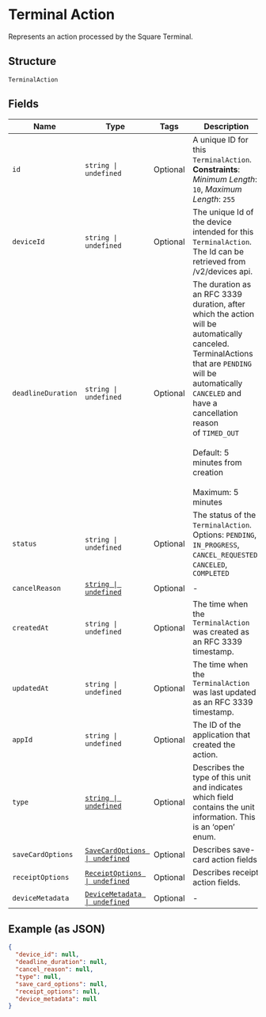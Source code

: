 
# Terminal Action

Represents an action processed by the Square Terminal.

## Structure

`TerminalAction`

## Fields

| Name | Type | Tags | Description |
|  --- | --- | --- | --- |
| `id` | `string \| undefined` | Optional | A unique ID for this `TerminalAction`.<br>**Constraints**: *Minimum Length*: `10`, *Maximum Length*: `255` |
| `deviceId` | `string \| undefined` | Optional | The unique Id of the device intended for this `TerminalAction`.<br>The Id can be retrieved from /v2/devices api. |
| `deadlineDuration` | `string \| undefined` | Optional | The duration as an RFC 3339 duration, after which the action will be automatically canceled.<br>TerminalActions that are `PENDING` will be automatically `CANCELED` and have a cancellation reason<br>of `TIMED_OUT`<br><br>Default: 5 minutes from creation<br><br>Maximum: 5 minutes |
| `status` | `string \| undefined` | Optional | The status of the `TerminalAction`.<br>Options: `PENDING`, `IN_PROGRESS`, `CANCEL_REQUESTED`, `CANCELED`, `COMPLETED` |
| `cancelReason` | [`string \| undefined`](../../doc/models/action-cancel-reason.md) | Optional | - |
| `createdAt` | `string \| undefined` | Optional | The time when the `TerminalAction` was created as an RFC 3339 timestamp. |
| `updatedAt` | `string \| undefined` | Optional | The time when the `TerminalAction` was last updated as an RFC 3339 timestamp. |
| `appId` | `string \| undefined` | Optional | The ID of the application that created the action. |
| `type` | [`string \| undefined`](../../doc/models/terminal-action-action-type.md) | Optional | Describes the type of this unit and indicates which field contains the unit information. This is an ‘open’ enum. |
| `saveCardOptions` | [`SaveCardOptions \| undefined`](../../doc/models/save-card-options.md) | Optional | Describes save-card action fields. |
| `receiptOptions` | [`ReceiptOptions \| undefined`](../../doc/models/receipt-options.md) | Optional | Describes receipt action fields. |
| `deviceMetadata` | [`DeviceMetadata \| undefined`](../../doc/models/device-metadata.md) | Optional | - |

## Example (as JSON)

```json
{
  "device_id": null,
  "deadline_duration": null,
  "cancel_reason": null,
  "type": null,
  "save_card_options": null,
  "receipt_options": null,
  "device_metadata": null
}
```

